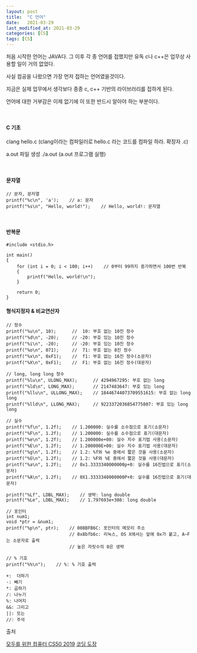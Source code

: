 ```yaml
---
layout: post
title:  "C 언어"
date:   2021-03-29
last_modified_at: 2021-03-29
categories: [CS]
tags: [CS]
---
```


처음 시작한 언어는 JAVA다. 그 이후 각 종 언어를 접했지만 유독 c나 c++은 업무상 사용할 일이 거의 없었다.

사실 컴공을 나왔으면 가장 먼저 접하는 언어였을것이다.

지금은 실제 업무에서 생각보다 종종 c, c++ 기반의 라이브러리를 접하게 된다.

언어에 대한 거부감은 이제 없기에 이 또한 반드시 알아야 하는 부분이다.  

<br/>

#### C 기초
clang hello.c (clang이라는 컴파일러로 hello.c 라는 코드를 컴파일 하라. 확장자 .c)

a.out 파일 생성 ./a.out (a.out 프로그램 실행)

<br/>

#### 문자열
```
// 문자, 문자열
printf("%c\n", 'a');    // a: 문자
printf("%s\n", "Hello, world!");    // Hello, world!: 문자열
```

<br/>

#### 반복문

```
#include <stdio.h>

int main()
{
    for (int i = 0; i < 100; i++)    // 0부터 99까지 증가하면서 100번 반복
    {
        printf("Hello, world!\n");
    }

    return 0;
}
```

#### 형식지정자 & 비교연산자

```
// 정수
printf("%u\n", 10);      //  10: 부호 없는 10진 정수
printf("%d\n", -20);     // -20: 부호 있는 10진 정수
printf("%i\n", -20);     // -20: 부호 있는 10진 정수
printf("%o\n", 071);     //  71: 부호 없는 8진 정수
printf("%x\n", 0xF1);    //  f1: 부호 없는 16진 정수(소문자)
printf("%X\n", 0xF1);    //  F1: 부호 없는 16진 정수(대문자)

// long, long long 정수
printf("%lu\n", ULONG_MAX);      // 4294967295: 부호 없는 long
printf("%ld\n", LONG_MAX);       // 2147483647: 부호 있는 long
printf("%llu\n", ULLONG_MAX);    // 18446744073709551615: 부호 없는 long long
printf("%lld\n", LLONG_MAX);     // 9223372036854775807: 부호 있는 long long

// 실수
printf("%f\n", 1.2f);    // 1.200000: 실수를 소수점으로 표기(소문자)
printf("%F\n", 1.2f);    // 1.200000: 실수를 소수점으로 표기(대문자)
printf("%e\n", 1.2f);    // 1.200000e+00: 실수 지수 표기법 사용(소문자)
printf("%E\n", 1.2f);    // 1.200000E+00: 실수 지수 표기법 사용(대문자)
printf("%g\n", 1.2f);    // 1.2: %f와 %e 중에서 짧은 것을 사용(소문자)
printf("%G\n", 1.2f);    // 1.2: %F와 %E 중에서 짧은 것을 사용(대문자)
printf("%a\n", 1.2f);    // 0x1.3333340000000p+0: 실수를 16진법으로 표기(소문자)
printf("%A\n", 1.2f);    // 0X1.3333340000000P+0: 실수를 16진법으로 표기(대문자)

printf("%Lf", LDBL_MAX);    // 생략: long double
printf("%Le", LDBL_MAX);    // 1.797693e+308: long double

// 포인터
int num1;
void *ptr = &num1;
printf("%p\n", ptr);    // 008BFB6C: 포인터의 메모리 주소
                        // 0x8bfb6c: 리눅스, OS X에서는 앞에 0x가 붙고, A~F는 소문자로 출력
                        // 높은 자릿수의 0은 생략

// % 기호
printf("%%\n");    // %: % 기호 출력

+:  더하기
-: 빼기
*: 곱하기
/: 나누기
%: 나머지
&&: 그리고
||: 또는
//: 주석
```


출처

[모두를 위한 컴퓨터 CS50 2019](https://www.boostcourse.org/cs112/lecture/119004?isDesc=false)
[코딩 도장](https://dojang.io/mod/page/view.php?id=206)